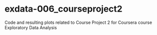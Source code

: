 exdata-006_courseproject2
=========================

Code and resulting plots related to Course Project 2 for Coursera course Exploratory Data Analysis
